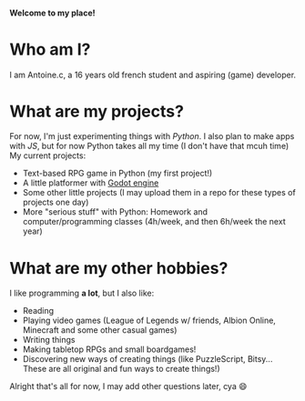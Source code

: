 #### Welcome to my place!

# Who am I?
I am Antoine.c, a 16 years old french student and aspiring (game) developer.

# What are my projects?
For now, I'm just experimenting things with *Python*. I also plan to make apps with *JS*, but for now Python takes all my time (I don't have that mcuh time)
My current projects:
* Text-based RPG game in Python (my first project!)
* A little platformer with [Godot engine](http://godotengine.org)
* Some other little projects (I may upload them in a repo for these types of projects one day)
* More "serious stuff" with Python: Homework and computer/programming classes (4h/week, and then 6h/week the next year)

# What are my other hobbies?
I like programming **a lot**, but I also like:
* Reading
* Playing video games (League of Legends w/ friends, Albion Online, Minecraft and some other casual games)
* Writing things
* Making tabletop RPGs and small boardgames!
* Discovering new ways of creating things (like PuzzleScript, Bitsy... These are all original and fun ways to create things!)

Alright that's all for now, I may add other questions later, cya :smile:
